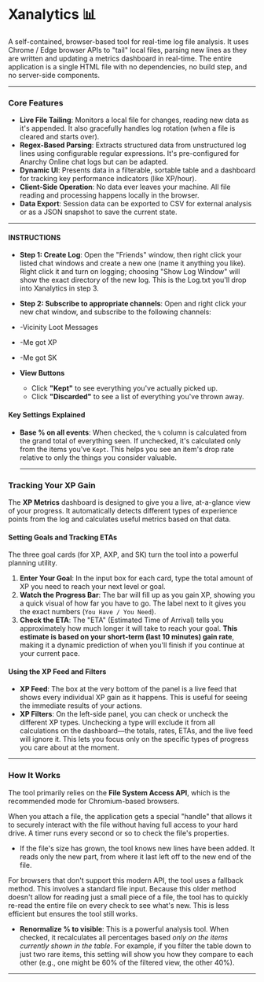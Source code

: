 # Xanalytics 📊

A self-contained, browser-based tool for real-time log file analysis. It uses Chrome / Edge browser APIs to "tail" local files, parsing new lines as they are written and updating a metrics dashboard in real-time. The entire application is a single HTML file with no dependencies, no build step, and no server-side components.

---

### Core Features

* **Live File Tailing**: Monitors a local file for changes, reading new data as it's appended. It also gracefully handles log rotation (when a file is cleared and starts over).
* **Regex-Based Parsing**: Extracts structured data from unstructured log lines using configurable regular expressions. It's pre-configured for Anarchy Online chat logs but can be adapted.
* **Dynamic UI**: Presents data in a filterable, sortable table and a dashboard for tracking key performance indicators (like XP/hour).
* **Client-Side Operation**: No data ever leaves your machine. All file reading and processing happens locally in the browser.
* **Data Export**: Session data can be exported to CSV for external analysis or as a JSON snapshot to save the current state.

---

#### INSTRUCTIONS

* **Step 1: Create Log**: Open the "Friends" window, then right click your listed chat windows and create a new one (name it anything you like). Right click it and turn on logging; choosing "Show Log Window" will show the exact directory of the new log. This is the Log.txt you'll drop into Xanalytics in step 3.

* **Step 2: Subscribe to appropriate channels**: Open and right click your new chat window, and subscribe to the following channels:
*    -Vicinity Loot Messages
*    -Me got XP
*    -Me got SK

* **View Buttons**
    * Click **"Kept"** to see everything you've actually picked up.
    * Click **"Discarded"** to see a list of everything you've thrown away.

#### Key Settings Explained

* **Base % on all events**: When checked, the `%` column is calculated from the grand total of everything seen. If unchecked, it's calculated only from the items you've `Kept`. This helps you see an item's drop rate relative to only the things you consider valuable.

  ---

### Tracking Your XP Gain

The **XP Metrics** dashboard is designed to give you a live, at-a-glance view of your progress. It automatically detects different types of experience points from the log and calculates useful metrics based on that data.

#### Setting Goals and Tracking ETAs

The three goal cards (for XP, AXP, and SK) turn the tool into a powerful planning utility.

1.  **Enter Your Goal**: In the input box for each card, type the total amount of XP you need to reach your next level or goal.
2.  **Watch the Progress Bar**: The bar will fill up as you gain XP, showing you a quick visual of how far you have to go. The label next to it gives you the exact numbers (`You Have / You Need`).
3.  **Check the ETA**: The "ETA" (Estimated Time of Arrival) tells you approximately how much longer it will take to reach your goal. **This estimate is based on your short-term (last 10 minutes) gain rate**, making it a dynamic prediction of when you'll finish if you continue at your current pace.

#### Using the XP Feed and Filters

* **XP Feed**: The box at the very bottom of the panel is a live feed that shows every individual XP gain as it happens. This is useful for seeing the immediate results of your actions.
* **XP Filters**: On the left-side panel, you can check or uncheck the different XP types. Unchecking a type will exclude it from all calculations on the dashboard—the totals, rates, ETAs, and the live feed will ignore it. This lets you focus only on the specific types of progress you care about at the moment.

---
### How It Works

The tool primarily relies on the **File System Access API**, which is the recommended mode for Chromium-based browsers.

When you attach a file, the application gets a special "handle" that allows it to securely interact with the file without having full access to your hard drive. A timer runs every second or so to check the file's properties.
* If the file's size has grown, the tool knows new lines have been added. It reads only the new part, from where it last left off to the new end of the file.

For browsers that don't support this modern API, the tool uses a fallback method. This involves a standard file input. Because this older method doesn't allow for reading just a small piece of a file, the tool has to quickly re-read the entire file on every check to see what's new. This is less efficient but ensures the tool still works.

* **Renormalize % to visible**: This is a powerful analysis tool. When checked, it recalculates all percentages based *only on the items currently shown in the table*. For example, if you filter the table down to just two rare items, this setting will show you how they compare to each other (e.g., one might be 60% of the filtered view, the other 40%).

---
